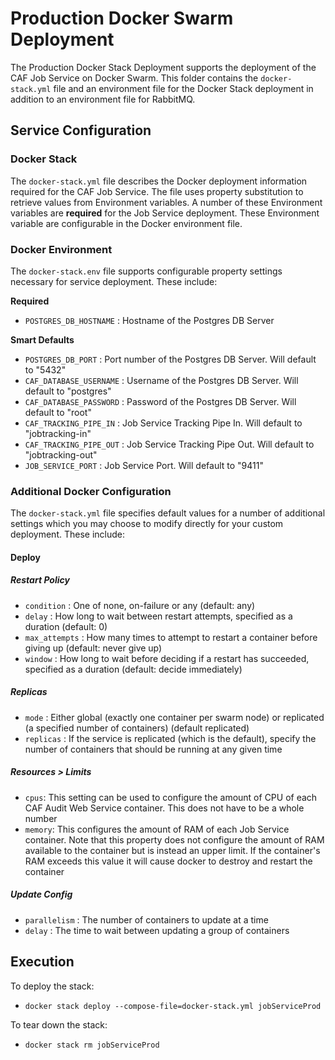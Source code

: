 # Production Docker Swarm Deployment

The Production Docker Stack Deployment supports the deployment of the CAF Job Service on Docker Swarm. This folder contains the `docker-stack.yml` file and an environment file for the Docker Stack deployment in addition to an environment file for RabbitMQ.

## Service Configuration

### Docker Stack
The `docker-stack.yml` file describes the Docker deployment information required for the CAF Job Service. The file uses property substitution to retrieve values from Environment variables. A number of these Environment variables are **required** for the Job Service deployment. These Environment variable are configurable in the Docker environment file.

### Docker Environment
The `docker-stack.env` file supports configurable property settings necessary for service deployment. These include:  

**Required**  
* `POSTGRES_DB_HOSTNAME` : Hostname of the Postgres DB Server  

**Smart Defaults**  
* `POSTGRES_DB_PORT` : Port number of the Postgres DB Server. Will default to "5432"  
* `CAF_DATABASE_USERNAME` : Username of the Postgres DB Server. Will default to "postgres"  
* `CAF_DATABASE_PASSWORD` : Password of the Postgres DB Server. Will default to "root"  
* `CAF_TRACKING_PIPE_IN` : Job Service Tracking Pipe In. Will default to "jobtracking-in"  
* `CAF_TRACKING_PIPE_OUT` : Job Service Tracking Pipe Out. Will default to "jobtracking-out"  
* `JOB_SERVICE_PORT` : Job Service Port. Will default to "9411"  

### Additional Docker Configuration
The `docker-stack.yml` file specifies default values for a number of additional settings which you may choose to modify directly for your custom deployment. These include:  

#### Deploy

##### Restart Policy
* `condition` : One of none, on-failure or any (default: any)
* `delay` : How long to wait between restart attempts, specified as a duration (default: 0)
* `max_attempts` : How many times to attempt to restart a container before giving up (default: never give up)
* `window` : How long to wait before deciding if a restart has succeeded, specified as a duration (default: decide immediately)

##### Replicas
* `mode` : Either global (exactly one container per swarm node) or replicated (a specified number of containers) (default replicated)
* `replicas` : If the service is replicated (which is the default), specify the number of containers that should be running at any given time

##### Resources > Limits
* `cpus`: This setting can be used to configure the amount of CPU of each CAF Audit Web Service container. This does not have to be a whole number
* `memory`: This configures the amount of RAM of each Job Service container. Note that this property does not configure the amount of RAM available to the container but is instead an upper limit. If the container's RAM exceeds this value it will cause docker to destroy and restart the container

##### Update Config
* `parallelism` : The number of containers to update at a time
* `delay` : The time to wait between updating a group of containers

## Execution

To deploy the stack:  
* `docker stack deploy --compose-file=docker-stack.yml jobServiceProd`

To tear down the stack:  
* `docker stack rm jobServiceProd`